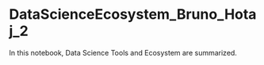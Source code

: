 # DataScienceEcosystem_Bruno_Hotaj_2
In this notebook, Data Science Tools and Ecosystem are summarized.
